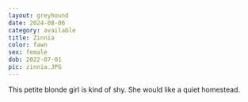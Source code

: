 ```yaml
---
layout: greyhound
date: 2024-08-06
category: available
title: Zinnia
color: fawn
sex: female
dob: 2022-07-01
pic: zinnia.JPG
---
```

This petite blonde girl is kind of shy. She would like a quiet homestead.
